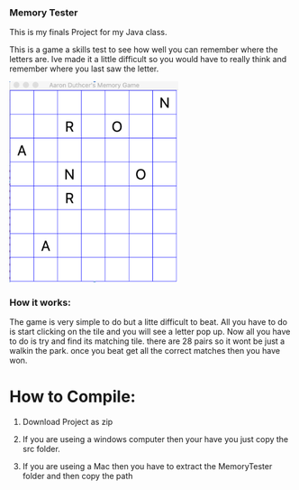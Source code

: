 ### Memory Tester


This is my finals Project for my Java class.

This is a game a skills test to see how well you can remember where the letters are.
Ive made it a little difficult so you would have to really think and remember where 
you last saw the letter.

<img src="game images/game-board.png" width=300>

### How it works:
The game is very simple to do but a litte difficult to beat.
All you have to do is start clicking on the tile and you will 
see a letter pop up. Now all you have to do is try and find its matching tile.
there are 28 pairs so it wont be just a walkin the park. once you beat get all 
the correct matches then you have won.

# How to Compile:
1. Download Project as zip
2. If you are useing a windows computer then your have 
  you just copy the src folder.
  
3. If you are useing a Mac then you have to extract the MemoryTester folder and then copy the path
